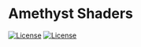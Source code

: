 # Amethyst Shaders

[![License](https://img.shields.io/badge/License-Complementary-blue)](ComplementaryLicense)
[![License](https://img.shields.io/badge/License-Amethyst-blue)](AmethystLicense)
